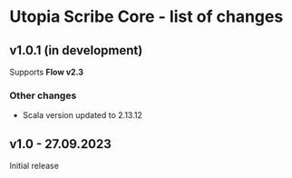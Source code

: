 # Utopia Scribe Core - list of changes

## v1.0.1 (in development)
Supports **Flow v2.3**
### Other changes
- Scala version updated to 2.13.12

## v1.0 - 27.09.2023
Initial release

